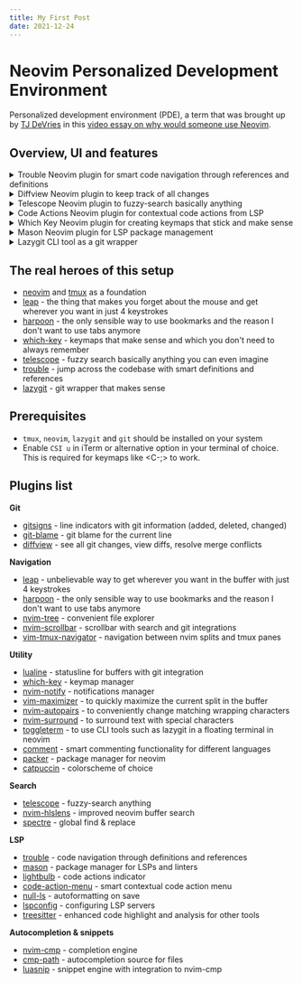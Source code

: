 ```yaml
---
title: My First Post
date: 2021-12-24
---
```


# Neovim Personalized Development Environment

Personalized development environment (PDE), a term that was brought up by [TJ DeVries](https://github.com/tjdevries) in this [video essay on why would someone use Neovim](https://www.youtube.com/watch?v=QMVIJhC9Veg).

## Overview, UI and features

<details>
  <summary>Trouble Neovim plugin for smart code navigation through references and definitions</summary>
  <div>
  </div>
</details>

<details>
  <summary>Diffview Neovim plugin to keep track of all changes</summary>
  <div>
  </div>
</details>

<details>
  <summary>Telescope Neovim plugin to fuzzy-search basically anything</summary>
  <div>
  </div>
</details>

<details>
  <summary>Code Actions Neovim plugin for contextual code actions from LSP</summary>
  <div>
  </div>
</details>

<details>
  <summary>Which Key Neovim plugin for creating keymaps that stick and make sense</summary>
  <div>
  </div>
</details>

<details>
  <summary>Mason Neovim plugin for LSP package management</summary>
  <div>
  </div>
</details>

<details>
  <summary>Lazygit CLI tool as a git wrapper</summary>
  <div>
  </div>
</details>

## The real heroes of this setup

- [neovim](https://github.com/neovim/neovim) and [tmux](https://github.com/tmux/tmux) as a foundation
- [leap](https://github.com/ggandor/leap.nvim) - the thing that makes you forget about the mouse and get wherever you want in just 4 keystrokes
- [harpoon](https://github.com/ThePrimeagen/harpoon) - the only sensible way to use bookmarks and the reason I don't want to use tabs anymore
- [which-key](https://github.com/folke/which-key.nvim) - keymaps that make sense and which you don't need to always remember
- [telescope](https://github.com/nvim-telescope/telescope.nvim) - fuzzy search basically anything you can even imagine
- [trouble](https://github.com/folke/trouble.nvim) - jump across the codebase with smart definitions and references
- [lazygit](https://github.com/jesseduffield/lazygit/tree/master) - git wrapper that makes sense

## Prerequisites

- `tmux`, `neovim`, `lazygit` and `git` should be installed on your system
- Enable `CSI u` in iTerm or alternative option in your terminal of choice. This is required for keymaps like <C-;> to work.

## Plugins list

**Git**

- [gitsigns](https://github.com/lewis6991/gitsigns.nvim) - line indicators with git information (added, deleted, changed)
- [git-blame](https://github.com/f-person/git-blame.nvim) - git blame for the current line
- [diffview](https://github.com/sindrets/diffview.nvim) - see all git changes, view diffs, resolve merge conflicts

**Navigation**

- [leap](https://github.com/ggandor/leap.nvim) - unbelievable way to get wherever you want in the buffer with just 4 keystrokes
- [harpoon](https://github.com/ThePrimeagen/harpoon) - the only sensible way to use bookmarks and the reason I don't want to use tabs anymore
- [nvim-tree](https://github.com/nvim-tree/nvim-tree.lua) - convenient file explorer
- [nvim-scrollbar](https://github.com/petertriho/nvim-scrollbar) - scrollbar with search and git integrations
- [vim-tmux-navigator](https://github.com/christoomey/vim-tmux-navigator) - navigation between nvim splits and tmux panes

**Utility**

- [lualine](https://github.com/nvim-lualine/lualine.nvim) - statusline for buffers with git integration
- [which-key](https://github.com/folke/which-key.nvim) - keymap manager
- [nvim-notify](https://github.com/rcarriga/nvim-notify) - notifications manager
- [vim-maximizer](https://github.com/szw/vim-maximizer) - to quickly maximize the current split in the buffer
- [nvim-autopairs](https://github.com/windwp/nvim-autopairs) - to conveniently change matching wrapping characters
- [nvim-surround](https://github.com/kylechui/nvim-surround/tree/main) - to surround text with special characters
- [toggleterm](https://github.com/akinsho/toggleterm.nvim) - to use CLI tools such as lazygit in a floating terminal in neovim
- [comment](https://github.com/numToStr/Comment.nvim) - smart commenting functionality for different languages
- [packer](https://github.com/wbthomason/packer.nvim) - package manager for neovim
- [catpuccin](https://github.com/catppuccin/nvim) - colorscheme of choice

**Search**

- [telescope](https://github.com/nvim-telescope/telescope.nvim) - fuzzy-search anything
- [nvim-hlslens](https://github.com/kevinhwang91/nvim-hlslens) - improved neovim buffer search
- [spectre](https://github.com/nvim-pack/nvim-spectre) - global find & replace

**LSP**

- [trouble](https://github.com/folke/trouble.nvim) - code navigation through definitions and references
- [mason](https://github.com/williamboman/mason.nvim) - package manager for LSPs and linters
- [lightbulb](https://github.com/kosayoda/nvim-lightbulb) - code actions indicator
- [code-action-menu](https://github.com/weilbith/nvim-code-action-menu) - smart contextual code action menu
- [null-ls](https://github.com/jose-elias-alvarez/null-ls.nvim) - autoformatting on save
- [lspconfig](https://github.com/neovim/nvim-lspconfig) - configuring LSP servers
- [treesitter](https://github.com/nvim-treesitter/nvim-treesitter) - enhanced code highlight and analysis for other tools

**Autocompletion & snippets**

- [nvim-cmp](https://github.com/hrsh7th/nvim-cmp) - completion engine
- [cmp-path](https://github.com/hrsh7th/cmp-path) - autocompletion source for files
- [luasnip](https://github.com/L3MON4D3/LuaSnip) - snippet engine with integration to nvim-cmp

